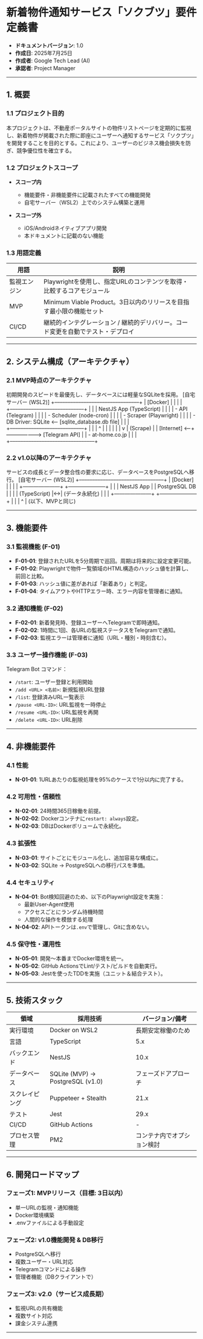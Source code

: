 # 新着物件通知サービス「ソクブツ」要件定義書

- **ドキュメントバージョン**: 1.0  
- **作成日**: 2025年7月25日  
- **作成者**: Google Tech Lead (AI)  
- **承認者**: Project Manager  

---

## 1. 概要

### 1.1 プロジェクト目的
本プロジェクトは、不動産ポータルサイトの物件リストページを定期的に監視し、新着物件が掲載された際に即座にユーザーへ通知するサービス「ソクブツ」を開発することを目的とする。これにより、ユーザーのビジネス機会損失を防ぎ、競争優位性を確立する。

### 1.2 プロジェクトスコープ

- **スコープ内**
  - 機能要件・非機能要件に記載されたすべての機能開発
  - 自宅サーバー（WSL2）上でのシステム構築と運用

- **スコープ外**
  - iOS/Androidネイティブアプリ開発
  - 本ドキュメントに記載のない機能

### 1.3 用語定義

| 用語         | 説明                                                                 |
|--------------|----------------------------------------------------------------------|
| 監視エンジン | Playwrightを使用し、指定URLのコンテンツを取得・比較するコアモジュール         |
| MVP          | Minimum Viable Product。3日以内のリリースを目指す最小限の機能セット         |
| CI/CD        | 継続的インテグレーション / 継続的デリバリー。コード変更を自動でテスト・デプロイ |

---

## 2. システム構成（アーキテクチャ）

### 2.1 MVP時点のアーキテクチャ

初期開発のスピードを最優先し、データベースには軽量なSQLiteを採用。
[自宅サーバー (WSL2)]
+––––––––––––––––––––––––––––––––+
| [Docker]                                                       |
|                                                                |
|   +––––––––––––––––––––––––––––+   |
|   |   NestJS App (TypeScript)                              |   |
|   |   - API (Telegram)                                     |   |
|   |   - Scheduler (node-cron)                              |   |
|   |   - Scraper (Playwright)                               |   |
|   |   - DB Driver: SQLite <–– [sqlite_database.db file]  |   |
|   +––––––––––––––––––––––––––––+   |
|         |        ^                                             |
|         |        |                                             |
|         v        | (Scrape)                                    |
|   [Internet] <—+—————––> [Telegram API]           |
|   - at-home.co.jp                                              |
|                                                                |
+––––––––––––––––––––––––––––––––+

### 2.2 v1.0以降のアーキテクチャ

サービスの成長とデータ整合性の要求に応じ、データベースをPostgreSQLへ移行。
[自宅サーバー (WSL2)]
+––––––––––––––––––––––––––––––––+
| [Docker]                                                       |
|                                                                |
|   +———————+   +———————+            |
|   |   NestJS App        |   |   PostgreSQL DB     |            |
|   | (TypeScript)        |<->| (データ永続化)        |            |
|   +———————+   +———————+            |
|         |        ^                                             |
(以下、MVPと同じ)

---

## 3. 機能要件

### 3.1 監視機能 (F-01)

- **F-01-01**: 登録されたURLを5分周期で巡回。周期は将来的に設定変更可能。
- **F-01-02**: Playwrightで物件一覧領域のHTML構造のハッシュ値を計算し、前回と比較。
- **F-01-03**: ハッシュ値に差があれば「新着あり」と判定。
- **F-01-04**: タイムアウトやHTTPエラー時、エラー内容を管理者に通知。

### 3.2 通知機能 (F-02)

- **F-02-01**: 新着発見時、登録ユーザーへTelegramで即時通知。
- **F-02-02**: 1時間に1回、各URLの監視ステータスをTelegramで通知。
- **F-02-03**: 監視エラーは管理者に通知（URL・種別・時刻含む）。

### 3.3 ユーザー操作機能 (F-03)

Telegram Bot コマンド：

- `/start`: ユーザー登録と利用開始  
- `/add <URL> <名前>`: 新規監視URL登録  
- `/list`: 登録済みURL一覧表示  
- `/pause <URL-ID>`: URL監視を一時停止  
- `/resume <URL-ID>`: URL監視を再開  
- `/delete <URL-ID>`: URL削除  

---

## 4. 非機能要件

### 4.1 性能

- **N-01-01**: 1URLあたりの監視処理を95%のケースで1分以内に完了する。

### 4.2 可用性・信頼性

- **N-02-01**: 24時間365日稼働を前提。
- **N-02-02**: Dockerコンテナに`restart: always`設定。
- **N-02-03**: DBはDockerボリュームで永続化。

### 4.3 拡張性

- **N-03-01**: サイトごとにモジュール化し、追加容易な構成に。
- **N-03-02**: SQLite → PostgreSQLへの移行パスを準備。

### 4.4 セキュリティ

- **N-04-01**: Bot検知回避のため、以下のPlaywright設定を実施：
  - 最新User-Agent使用  
  - アクセスごとにランダム待機時間  
  - 人間的な操作を模倣する処理  
- **N-04-02**: APIトークンは`.env`で管理し、Gitに含めない。

### 4.5 保守性・運用性

- **N-05-01**: 開発〜本番までDocker環境を統一。
- **N-05-02**: GitHub ActionsでLint/テスト/ビルドを自動実行。
- **N-05-03**: Jestを使ったTDDを実施（ユニット＆結合テスト）。

---

## 5. 技術スタック

| 領域            | 採用技術              | バージョン/備考           |
|-----------------|-----------------------|----------------------------|
| 実行環境        | Docker on WSL2        | 長期安定稼働のため         |
| 言語            | TypeScript            | 5.x                        |
| バックエンド    | NestJS                | 10.x                       |
| データベース    | SQLite (MVP) → PostgreSQL (v1.0) | フェーズドアプローチ     |
| スクレイピング  | Puppeteer + Stealth   | 21.x                       |
| テスト          | Jest                  | 29.x                       |
| CI/CD           | GitHub Actions        | -                          |
| プロセス管理    | PM2                   | コンテナ内でオプション検討 |

---

## 6. 開発ロードマップ

### フェーズ1: MVPリリース（目標: 3日以内）
- 単一URLの監視・通知機能
- Docker環境構築
- .envファイルによる手動設定

### フェーズ2: v1.0機能開発 & DB移行
- PostgreSQLへ移行
- 複数ユーザー・URL対応
- Telegramコマンドによる操作
- 管理者機能（DBクライアントで）

### フェーズ3: v2.0（サービス成長期）
- 監視URLの共有機能
- 複数サイト対応
- 課金システム連携

---